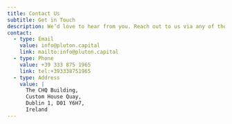 ```yaml
---
title: Contact Us
subtitle: Get in Touch
description: We’d love to hear from you. Reach out to us via any of the methods below
contact:
  - type: Email
    value: info@pluton.capital
    link: mailto:info@pluton.capital
  - type: Phone
    value: +39 333 875 1965
    link: tel:+393338751965
  - type: Address
    value: |
      The CHQ Building,  
      Custom House Quay,  
      Dublin 1, D01 Y6H7,  
      Ireland
---
```

